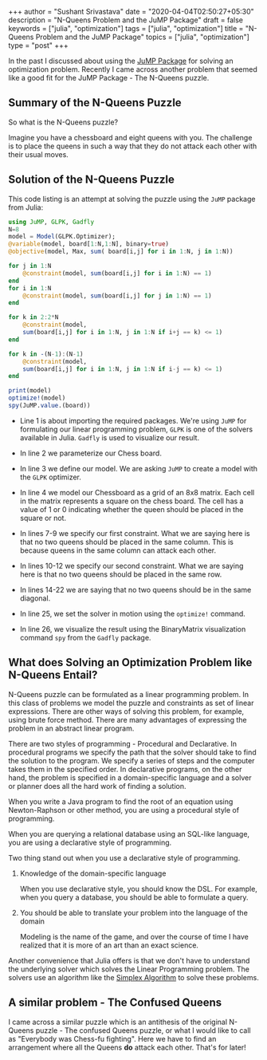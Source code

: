 +++
author = "Sushant Srivastava"
date = "2020-04-04T02:50:27+05:30"
description = "N-Queens Problem and the JuMP Package"
draft = false
keywords = ["julia", "optimization"]
tags = ["julia", "optimization"]
title = "N-Queens Problem and the JuMP Package"
topics = ["julia", "optimization"]
type = "post"
+++

In the past I discussed about using the [JuMP Package](http://www.ssushant.in/2016/09/10/using-julia-for-linear-programming/) for solving an optimization problem.
Recently I came across another problem that seemed like a good fit for the
JuMP Package - The N-Queens puzzle.

## Summary of the N-Queens Puzzle
So what is the N-Queens puzzle?

Imagine you have a chessboard and eight queens with you. 
The challenge is to place the queens in such a way that they do not
attack each other with their usual moves.

## Solution of the N-Queens Puzzle

This code listing is an attempt at solving the puzzle using the `JuMP` package
from Julia:

```jl {linenos=table,linenostart=1}
using JuMP, GLPK, Gadfly
N=8
model = Model(GLPK.Optimizer);
@variable(model, board[1:N,1:N], binary=true)
@objective(model, Max, sum( board[i,j] for i in 1:N, j in 1:N))

for j in 1:N
    @constraint(model, sum(board[i,j] for i in 1:N) == 1)
end
for i in 1:N
    @constraint(model, sum(board[i,j] for j in 1:N) == 1)
end

for k in 2:2*N
    @constraint(model, 
    sum(board[i,j] for i in 1:N, j in 1:N if i+j == k) <= 1)
end

for k in -(N-1):(N-1)
    @constraint(model, 
    sum(board[i,j] for i in 1:N, j in 1:N if i-j == k) <= 1)
end

print(model)
optimize!(model)
spy(JuMP.value.(board))
```
* Line 1 is about importing the required packages. We're using `JuMP` for formulating our 
  linear programming problem, `GLPK` is one of the solvers available in Julia. `Gadfly` is used
  to visualize our result.

* In line 2 we parameterize our Chess board.

* In line 3 we define our model. We are asking `JuMP` to create a model with the `GLPK` optimizer.

* In line 4 we model our Chessboard as a grid of an 8x8 matrix. Each cell in the matrix represents a square on the chess board. The cell has a value of 1 or 0 indicating whether the queen should be placed in the square or not.

* In lines 7-9 we specify our first constraint. What we are saying here is that no two queens should be placed in the same column.
  This is because queens in the same column can attack each other.

* In lines 10-12 we specify our second constraint. What we are saying here is that no two queens should be placed in the same row.
* In lines 14-22 we are saying that no two queens should be in the same diagonal.
* In line 25, we set the solver in motion using the `optimize!` command.
* In line 26, we visualize the result using the BinaryMatrix visualization command `spy` from the `Gadfly` package.

## What does Solving an Optimization Problem like N-Queens Entail?

N-Queens puzzle can be formulated as a linear programming problem.
In this class of problems we model the puzzle and constraints as 
set of linear expressions. There are other ways of solving this problem,
for example, using brute force method. There are many advantages of expressing
the problem in an abstract linear program.

There are two styles of programming - Procedural and Declarative. In procedural
programs we specify the path that the solver should take to find the solution
to the program. We specify a series of steps and the computer takes them in the specified order.
 In declarative programs, on the other hand, the problem is specified in a
domain-specific language and a solver or planner does all the hard work of finding
a solution.

When you write a Java program to find the root of an equation using Newton-Raphson
or other method, you are using a procedural style of programming.

When you are querying a relational database using an SQL-like language, you are using
a declarative style of programming.

Two thing stand out when you use a declarative style of programming.

1. Knowledge of the domain-specific language

	When you use declarative style, you should know the DSL. For example, when you query
	a database, you should be able to formulate a query.

2. You should be able to translate your problem into the language of the domain

	Modeling is the name of the game, and over the course of time I have realized
	that it is more of an art than an exact science. 

Another convenience that Julia offers is that we don't have to understand the underlying
solver which solves the Linear Programming problem. The solvers use an algorithm like
the [Simplex Algorithm](http://fourier.eng.hmc.edu/e176/lectures/NM/node32.html) to solve these problems. 

## A similar problem - The Confused Queens

I came across a similar puzzle which is an antithesis of the original N-Queens puzzle -
The confused Queens puzzle, or what I would like to call as "Everybody was Chess-fu fighting".
Here we have to find an arrangement where all the Queens **do** attack each other. That's for later!
